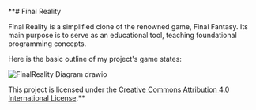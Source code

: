 **# Final Reality

Final Reality is a simplified clone of the renowned game, Final Fantasy. Its main purpose is to
serve as an educational tool, teaching foundational programming concepts.

Here is the basic outline of my project's game states:

![FinalReality Diagram drawio](https://github.com/dcc-cc3002/final-reality-KeyronLinarez/assets/112719213/faffbe56-8059-49a4-a6ed-03854e1f284d)


This project is licensed under the
[Creative Commons Attribution 4.0 International License](https://creativecommons.org/licenses/by/4.0/).**
